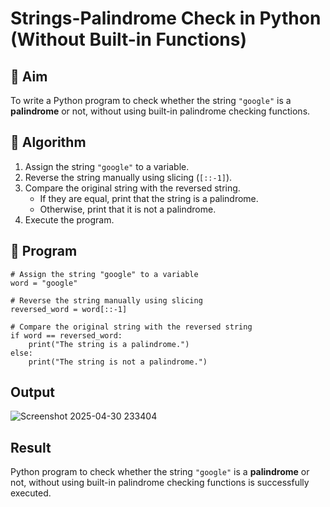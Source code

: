 # Strings-Palindrome Check in Python (Without Built-in Functions)

## 🎯 Aim
To write a Python program to check whether the string `"google"` is a **palindrome** or not, without using built-in palindrome checking functions.

## 🧠 Algorithm
1. Assign the string `"google"` to a variable.
2. Reverse the string manually using slicing (`[::-1]`).
3. Compare the original string with the reversed string.
   - If they are equal, print that the string is a palindrome.
   - Otherwise, print that it is not a palindrome.
4. Execute the program.

## 🧾 Program
```
# Assign the string "google" to a variable
word = "google"

# Reverse the string manually using slicing
reversed_word = word[::-1]

# Compare the original string with the reversed string
if word == reversed_word:
    print("The string is a palindrome.")
else:
    print("The string is not a palindrome.")
```

## Output
![Screenshot 2025-04-30 233404](https://github.com/user-attachments/assets/bc4b8491-3858-4011-88ca-31621a75f02d)



## Result
Python program to check whether the string `"google"` is a **palindrome** or not, without using built-in palindrome checking functions is successfully executed.
